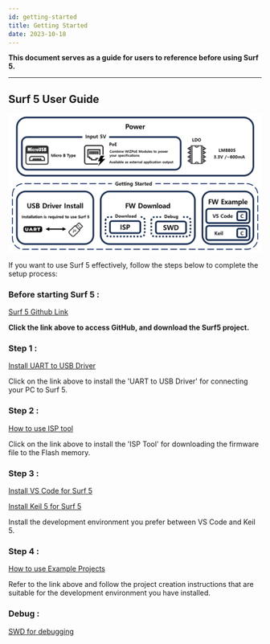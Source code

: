 ```yaml
---
id: getting-started
title: Getting Started
date: 2023-10-18
---
```


**This document serves as a guide for users to reference before using Surf 5.**

-----

## Surf 5 User Guide

<img src="/img/osh/surf5/surf5-gettingstarted.png" />

If you want to use Surf 5 effectively, follow the steps below to complete the setup process:

### Before starting Surf 5 :

[Surf 5 Github Link](https://github.com/Wiznet/W7500x-Surf5/tree/main)

**Click the link above to access GitHub, and download the Surf5 project.**

### Step 1 : 
[Install UART to USB Driver](install-usb-driver.md)

Click on the link above to install the 'UART to USB Driver' for connecting your PC to Surf 5.

### Step 2 : 
[How to use ISP tool](flashing-surf5.md)

Click on the link above to install the 'ISP Tool' for downloading the firmware file to the Flash memory.


### Step 3 : 
[Install VS Code for Surf 5](install-vscode-guide.md)

[Install Keil 5 for Surf 5](install-keil-guide.md)

Install the development environment you prefer between VS Code and Keil 5.


### Step 4 : 
[How to use Example Projects](fw-examples.md)

Refer to the link above and follow the project creation instructions that are suitable for the development environment you have installed.


### Debug : 
[SWD for debugging](debugger-surf5.md)










